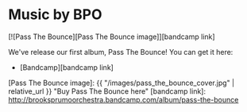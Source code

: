 # Music by BPO

[![Pass The Bounce][Pass The Bounce image]][bandcamp link]

We've release our first album, Pass The Bounce! You can get it here:

- [Bandcamp][bandcamp link]

[Pass The Bounce image]: {{ "/images/pass_the_bounce_cover.jpg" | relative_url }} "Buy Pass The Bounce here"
[bandcamp link]: http://brooksprumoorchestra.bandcamp.com/album/pass-the-bounce
